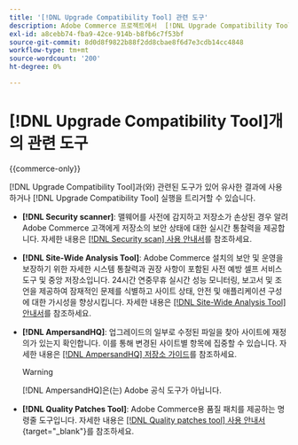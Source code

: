 ```yaml
---
title: '[!DNL Upgrade Compatibility Tool] 관련 도구'
description: Adobe Commerce 프로젝트에서  [!DNL Upgrade Compatibility Tool] 과(와) 관련된 도구에 대해 자세히 알아보세요.
exl-id: a8cebb74-fba9-42ce-914b-b8fb6c7f53bf
source-git-commit: 8d0d8f9822b88f2dd8cbae8f6d7e3cdb14cc4848
workflow-type: tm+mt
source-wordcount: '200'
ht-degree: 0%

---
```


# [!DNL Upgrade Compatibility Tool]개의 관련 도구

{{commerce-only}}

[!DNL Upgrade Compatibility Tool]과(와) 관련된 도구가 있어 유사한 결과에 사용하거나 [!DNL Upgrade Compatibility Tool] 실행을 트리거할 수 있습니다.

- **[!DNL Security scanner]**: 맬웨어를 사전에 감지하고 저장소가 손상된 경우 알려 Adobe Commerce 고객에게 저장소의 보안 상태에 대한 실시간 통찰력을 제공합니다. 자세한 내용은 [[!DNL Security scan] 사용 안내서](https://docs.magento.com/user-guide/magento/security-scan.html)를 참조하세요.

- **[!DNL Site-Wide Analysis Tool]**: Adobe Commerce 설치의 보안 및 운영을 보장하기 위한 자세한 시스템 통찰력과 권장 사항이 포함된 사전 예방 셀프 서비스 도구 및 중앙 저장소입니다. 24시간 연중무휴 실시간 성능 모니터링, 보고서 및 조언을 제공하여 잠재적인 문제를 식별하고 사이트 상태, 안전 및 애플리케이션 구성에 대한 가시성을 향상시킵니다. 자세한 내용은 [[!DNL Site-Wide Analysis Tool] 안내서](../../tools/site-wide-analysis-tool/intro.md)를 참조하세요.

- **[!DNL AmpersandHQ]**: 업그레이드의 일부로 수정된 파일을 찾아 사이트에 재정의가 있는지 확인합니다. 이를 통해 변경된 사이트별 항목에 집중할 수 있습니다. 자세한 내용은 [[!DNL AmpersandHQ] 저장소 가이드](https://github.com/AmpersandHQ)를 참조하세요.

  >[!WARNING]
  >
  >[!DNL AmpersandHQ]은(는) Adobe 공식 도구가 아닙니다.

- **[!DNL Quality Patches Tool]**: Adobe Commerce용 품질 패치를 제공하는 명령줄 도구입니다. 자세한 내용은 [[!DNL Quality patches tool] 사용 안내서](https://experienceleague.adobe.com/tools/commerce-quality-patches/index.html){target="_blank"}를 참조하세요.
